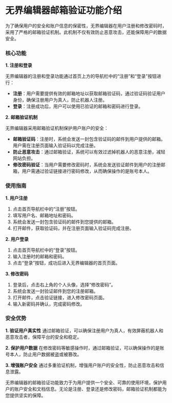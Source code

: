 # 无界编辑器邮箱验证功能介绍

为了确保用户的安全和账户信息的保密性，无界编辑器在用户注册和修改密码时，采用了严格的邮箱验证机制。此机制不仅有效防止恶意攻击，还能保障用户的数据安全。

### 核心功能

**1. 注册和登录**

无界编辑器的注册和登录功能通过首页上方的导航栏中的“注册”和“登录”按钮进行：
- **注册**：用户需要提供有效的邮箱地址以获取邮箱验证码，通过验证码验证用户身份，确保注册用户为真人，防止机器人注册。
- **登录**：注册成功后，用户可以使用已验证的邮箱和密码进行登录。

**2. 邮箱验证机制**

无界编辑器采用邮箱验证机制保护用户账户的安全：
- **邮箱验证码**：注册时，系统会发送一封包含验证码的邮件到用户提供的邮箱。用户需在注册页面输入验证码以完成注册。
- **防止恶意攻击**：通过邮箱验证，系统可以有效过滤掉机器人的恶意注册，减轻网站负担。
- **修改密码验证**：当用户需要修改密码时，系统会发送验证邮件到用户的注册邮箱，用户需通过验证链接进行密码修改，从而确保操作的是账号本人。

### 使用指南

**1. 用户注册**

1. 点击首页导航栏中的“注册”按钮。
2. 填写用户名、邮箱地址和密码。
3. 系统会发送一封包含验证码的邮件到您提供的邮箱。
4. 打开邮件，获取验证码，并在注册页面输入验证码完成注册。

**2. 用户登录**

1. 点击首页导航栏中的“登录”按钮。
2. 输入注册时的邮箱和密码。
3. 点击“登录”按钮，成功后进入无界编辑器的首页页面。

**3. 修改密码**

1. 登录后，点击右上角的个人头像，选择“修改密码”。
2. 系统会发送一封验证邮件到您的注册邮箱。
3. 打开邮件，点击验证链接，进入修改密码页面。
4. 输入新密码并确认，完成密码修改。

### 安全优势

**1. 验证用户真实性**
通过邮箱验证，可以确保注册用户为真人，有效屏蔽机器人和恶意攻击者，保障平台的安全和稳定。

**2. 保护用户数据**
在修改密码等敏感操作时，通过邮箱验证，可以确保操作的是账号本人，防止用户数据被盗或被篡改。

**3. 增强账户安全**
通过多重验证机制，增强用户账户的安全性，防止恶意攻击和信息泄露。

无界编辑器的邮箱验证功能致力于为用户提供一个安全、可靠的使用环境，保护用户的账户安全和文档信息。无论是注册、登录还是修改密码，邮箱验证机制都能为您提供坚实的保障。